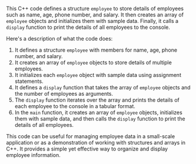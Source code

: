 This C++ code defines a structure `employee` to store details of employees such as name, age, phone number, and salary. 
It then creates an array of `employee` objects and initializes them with sample data. 
Finally, it calls a `display` function to print the details of all employees to the console.

Here's a description of what the code does:
1. It defines a structure `employee` with members for name, age, phone number, and salary.
2. It creates an array of `employee` objects to store details of multiple employees.
3. It initializes each `employee` object with sample data using assignment statements.
4. It defines a `display` function that takes the array of `employee` objects and the number of employees as arguments.
5. The `display` function iterates over the array and prints the details of each employee to the console in a tabular format.
6. In the `main` function, it creates an array of `employee` objects, initializes them with sample data, and then calls the `display` function to print the details of all employees.

This code can be useful for managing employee data in a small-scale application or as a demonstration of working with structures and arrays in C++. 
It provides a simple yet effective way to organize and display employee information.
